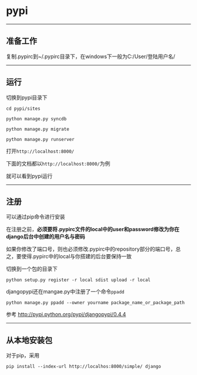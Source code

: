 pypi
====


-------
准备工作
-------

复制.pypirc到~/.pypirc目录下，在windows下一般为C:/User/登陆用户名/


------
运行
------

切换到pypi目录下

`cd pypi/sites`

`python manage.py syncdb`

`python manage.py migrate`

`python manage.py runserver`


打开`http://localhost:8000/`

下面的文档都以`http://localhost:8000/`为例

就可以看到pypi运行


-----
注册
-----

可以通过pip命令进行安装

在注册之前，**必须要将.pypirc文件的local中的user和password修改为你在django后台中创建的用户名与密码**

如果你修改了端口号，则也必须修改.pypirc中的repository部分的端口号，总之，要使得.pypirc中的local与你搭建的后台要保持一致


切换到一个包的目录下

`python setup.py register -r local sdist upload -r local`

djangopypi还在mangae.py中注册了一个命令`ppadd`

`python manage.py ppadd --owner yourname package_name_or_package_path`

参考
http://pypi.python.org/pypi/djangopypi/0.4.4

------------
从本地安装包
------------

对于pip，采用

`pip install --index-url http://localhos:8000/simple/ django`





